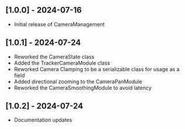 ﻿## [1.0.0] - 2024-07-16
- Initial release of CameraManagement
## [1.0.1] - 2024-07-24
- Reworked the CameraState class
- Added the TrackerCameraModule class
- Reworked Camera Clamping to be a serializable class for usage as a field
- Added directional zooming to the CameraPanModule
- Reworked the CameraSmoothingModule to avoid latency
## [1.0.2] - 2024-07-24
- Documentation updates

